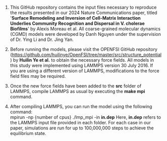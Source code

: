 1. This GitHub repository contains the input files necessary to reproduce the results presented in our 2024 Nature Communications paper, titled '**Surface Remodeling and Inversion of Cell-Matrix Interaction Underlies Community Recognition and Dispersal in V. cholerae Biofilms**' by Alexis Moreau et al. All coarse-grained molecular dynamics (CGMD) models were developed by Danh Nguyen under the supervision of Dr. Ying Li and Dr. Jing Yan.

2. Before running the models, please visit the OPENFSI GitHub repository (https://github.com/huilinye/OpenFSI/tree/master/src/structure_potential) by **Huilin Ye et al.** to obtain the necessary force fields. All models in this study were implemented using LAMMPS version 30 July 2016. If you are using a different version of LAMMPS, modifications to the force field files may be required. 

3. Once the new force fields have been added to the **src** folder of LAMMPS, compile LAMMPS as usual by executing the **make mpi** command.

4. After compiling LAMMPS, you can run the model using the following command:  
   mpirun -np {number of cpus} ./lmp_mpi -in **in.dep**
Here, **in.dep** refers to the LAMMPS input file provided in each folder. For each case in our paper, simulations are run for up to 100,000,000 steps to achieve the equilibrium state.
